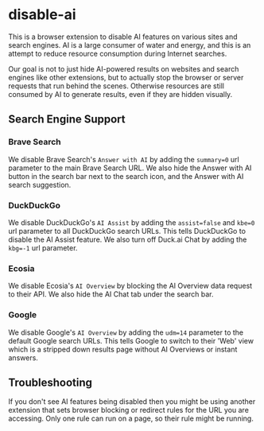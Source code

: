 # disable-ai
This is a browser extension to disable AI features on various sites and search engines. AI is a large consumer of water and energy, and this is an attempt to reduce resource consumption during Internet searches.

Our goal is not to just hide AI-powered results on websites and search engines like other extensions, but to actually stop the browser or server requests that run behind the scenes. Otherwise resources are still consumed by AI to generate results, even if they are hidden visually.

## Search Engine Support

### Brave Search
We disable Brave Search's `Answer with AI` by adding the `summary=0` url parameter to the main Brave Search URL. We also hide the Answer with AI button in the search bar next to the search icon, and the Answer with AI search suggestion.

### DuckDuckGo
We disable DuckDuckGo's `AI Assist` by adding the `assist=false` and `kbe=0` url parameter to all DuckDuckGo search URLs. This tells DuckDuckGo to disable the AI Assist feature. We also turn off Duck.ai Chat by adding the `kbg=-1` url parameter.

### Ecosia
We disable Ecosia's `AI Overview` by blocking the AI Overview data request to their API. We also hide the AI Chat tab under the search bar.

### Google
We disable Google's `AI Overview` by adding the `udm=14` parameter to the default Google search URLs. This tells Google to switch to their 'Web' view which is a stripped down results page without AI Overviews or instant answers.

## Troubleshooting
If you don't see AI features being disabled then you might be using another extension that sets browser blocking or redirect rules for the URL you are accessing. Only one rule can run on a page, so their rule might be running.